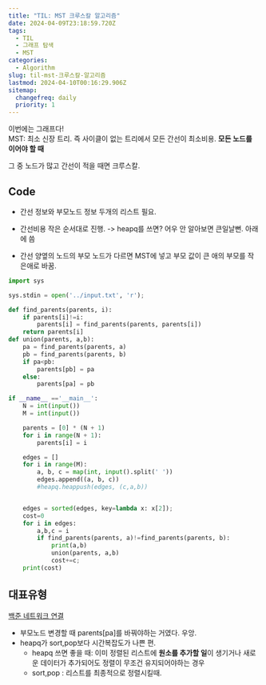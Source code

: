 ```yaml
---
title: "TIL: MST 크루스칼 알고리즘"
date: 2024-04-09T23:18:59.720Z
tags:
  - TIL
  - 그래프 탐색
  - MST
categories:
  - Algorithm
slug: til-mst-크루스칼-알고리즘
lastmod: 2024-04-10T00:16:29.906Z
sitemap:
  changefreq: daily
  priority: 1
---
```


이번에는 그래프다!<br>
MST: 최소 신장 트리. 즉 사이클이 없는 트리에서 모든 간선이 최소비용.
**모든 노드를 이어야 할 때**

그 중 노드가 많고 간선이 적을 때면 크루스칼.

## Code

- 간선 정보와 부모노드 정보 두개의 리스트 필요.
- 간선비용 작은 순서대로 진행.
  -> heapq를 쓰면? 어우 안 알아보면 큰일날뻔. 아래에 씀

- 간선 양옆의 노드의 부모 노드가 다르면 MST에 넣고 부모 값이 큰 애의 부모를 작은애로 바꿈.

```py
import sys

sys.stdin = open('../input.txt', 'r');

def find_parents(parents, i):
    if parents[i]!=i:
        parents[i] = find_parents(parents, parents[i])
    return parents[i]
def union(parents, a,b):
    pa = find_parents(parents, a)
    pb = find_parents(parents, b)
    if pa<pb:
        parents[pb] = pa
    else:
        parents[pa] = pb

if __name__ =='__main__':
    N = int(input())
    M = int(input())

    parents = [0] * (N + 1)
    for i in range(N + 1):
        parents[i] = i

    edges = []
    for i in range(M):
        a, b, c = map(int, input().split(' '))
        edges.append((a, b, c))
        #heapq.heappush(edges, (c,a,b))


    edges = sorted(edges, key=lambda x: x[2]);
    cost=0
    for i in edges:
        a,b,c = i
        if find_parents(parents, a)!=find_parents(parents, b):
            print(a,b)
            union(parents, a,b)
            cost+=c;
    print(cost)
```

## 대표유형

[백준 네트워크 연결](https://www.acmicpc.net/problem/1922)

- 부모노드 변경할 때 parents[pa]를 바꿔야하는 거였다. 우앙.
- heapq가 sort,pop보다 시간복잡도가 나쁜 편.
  - heapq 쓰면 좋을 때: 이미 정렬된 리스트에 **원소를 추가할 일**이 생기거나
    새로운 데이터가 추가되어도 정렬이 무조건 유지되어야하는 경우
  - sort,pop : 리스트를 최종적으로 정렬시킬때.
